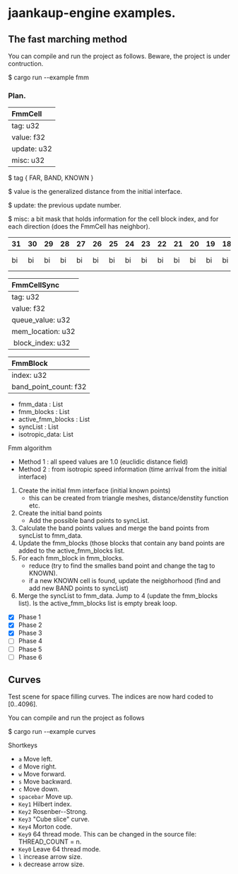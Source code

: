 # jaankaup-engine examples. 

## The fast marching method

You can compile and run the project as follows. Beware, the project is under contruction.

$ cargo run --example fmm 

### Plan.

| FmmCell            |
| :---               |
| tag: u32           |
| value: f32         |
| update: u32        |
| misc: u32          |

$ tag { FAR, BAND, KNOWN }

$ value is the generalized distance from the initial interface.

$ update: the previous update number.

$ misc: a bit mask that holds information for the cell block index, and for each direction (does the FmmCell has neighbor).

|31|30|29|28|27|26|25|24|23|22|21|20|19|18|17|16|15|14|13|12|11|10| 9| 8| 7| 6| 5| 4| 3| 2| 1| 0|
|--|--|--|--|--|--|--|--|--|--|--|--|--|--|--|--|--|--|--|--|--|--|--|--|--|--|--|--|--|--|--|--|
|bi|bi|bi|bi|bi|bi|bi|bi|bi|bi|bi|bi|bi|bi|bi|bi|bi|bi|bi|bi|bi|bi|bi|bi|bi|bi|-z|+z|-y|+y|-x|+x| 

| FmmCellSync         |
| :---                |
| tag: u32            |
| value: f32          |
| queue_value: u32    |
| mem_location: u32   |
| block_index: u32    |

| FmmBlock              |
| :---                  |
| index: u32            |
| band_point_count: f32 |

* fmm_data : List<FmmCell>
* fmm_blocks : List<FmmBlock>
* active_fmm_blocks : List<FmmBlock>
* syncList : List<FmmSyncCell>
* isotropic_data: List<f32>

Fmm algorithm

   * Method 1 : all speed values are 1.0 (euclidic distance field)
   * Method 2 : from isotropic speed information (time arrival from the initial interface)







1. Create the initial fmm interface (initial known points)
   * this can be created from triangle meshes, distance/denstity function etc.
2. Create the initial band points
   * Add the possible band points to syncList. 
3. Calculate the band points values and merge the band points from syncList to fmm_data.
4. Update the fmm_blocks (those blocks that contain any band points are added to the active_fmm_blocks list.
5. For each fmm_block in fmm_blocks.
   * reduce (try to find the smalles band point and change the tag to KNOWN).
   * if a new KNOWN cell is found, update the neigbhorhood (find and add new BAND points to syncList)
6. Merge the syncList to fmm_data. Jump to 4 (update the fmm_blocks list). Is the active_fmm_blocks list is empty break loop. 

- [x] Phase 1 
- [x] Phase 2 
- [x] Phase 3 
- [ ] Phase 4 
- [ ] Phase 5 
- [ ] Phase 6 

## Curves

Test scene for space filling curves. The indices are now hard coded to [0..4096].

You can compile and run the project as follows

$ cargo run --example curves 

Shortkeys

* `a` Move left.
* `d` Move right.
* `w` Move forward.
* `s` Move backward.
* `c` Move down.
* `spacebar` Move up.
* `Key1` Hilbert index.
* `Key2` Rosenber--Strong.
* `Key3` "Cube slice" curve.
* `Key4` Morton code.
* `Key9` 64 thread mode. This can be changed in the source file: THREAD_COUNT = n.
* `Key0` Leave 64 thread mode.
* `l` increase arrow size.
* `k` decrease arrow size.
